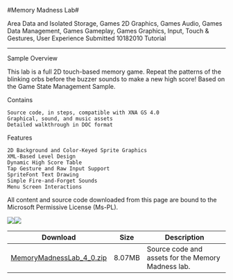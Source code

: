 #Memory Madness Lab#

Area
Data and Isolated Storage, Games 2D Graphics, Games Audio, Games Data Management, Games Gameplay, Games Graphics, Input, Touch & Gestures, User Experience
Submitted
10182010
Tutorial

---

Sample Overview

This lab is a full 2D touch-based memory game. Repeat the patterns of the blinking orbs before the buzzer sounds to make a new high score! Based on the Game State Management Sample.

Contains

    Source code, in steps, compatible with XNA GS 4.0
    Graphical, sound, and music assets
    Detailed walkthrough in DOC format

Features

    2D Background and Color-Keyed Sprite Graphics
    XML-Based Level Design
    Dynamic High Score Table 
    Tap Gesture and Raw Input Support
    SpriteFont Text Drawing
    Simple Fire-and-Forget Sounds
    Menu Screen Interactions



All content and source code downloaded from this page are bound to the Microsoft Permissive License (Ms-PL).

![](https://github.com/kniEngine/XNAGameStudio/blob/master/Images/memorymadness1.png)![](https://github.com/kniEngine/XNAGameStudio/blob/master/Images/memorymadness2.png)
	

 
Download | Size | Description
---|---|---|
[MemoryMadnessLab_4_0.zip](https://github.com/kniEngine/XNAGameStudio/blob/master/Samples/MemoryMadnessLab_4_0.zip?raw=true) | 8.07MB | Source code and assets for the Memory Madness lab.